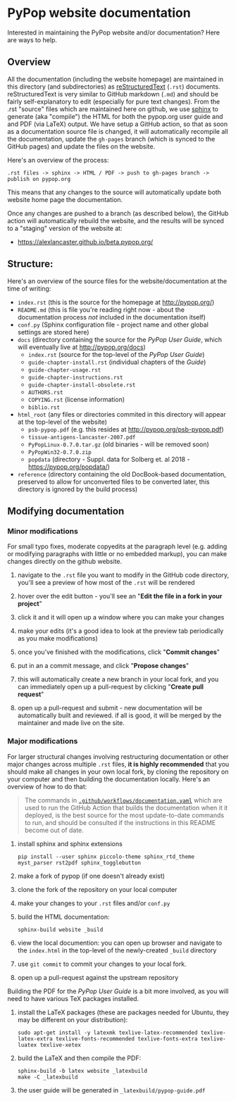 # PyPop website documentation

Interested in maintaining the PyPop website and/or documentation?
Here are ways to help.

## Overview

All the documentation (including the website homepage) are maintained
in this directory (and subdirectories) as
[reStructuredText](https://docutils.sourceforge.io/rst.html) (`.rst`)
documents.  reStructuredText is very similar to GitHub markdown
(`.md`) and should be fairly self-explanatory to edit (especially for
pure text changes). From the .rst "source" files which are maintained
here on github, we use [sphinx](https://www.sphinx-doc.org/en/master/)
to generate (aka "compile") the HTML for both the pypop.org user guide
and and PDF (via LaTeX) output.  We have setup a GitHub action, so
that as soon as a documentation source file is changed, it will
automatically recompile all the documentation, update the `gh-pages`
branch (which is synced to the GitHub pages) and update the files on
the website.

Here's an overview of the process:

```
.rst files -> sphinx -> HTML / PDF -> push to gh-pages branch -> publish on pypop.org
````

This means that any changes to the source will automatically update
both website home page the documentation.

Once any changes are pushed to a branch (as described below), the
GitHub action will automatically rebuild the website, and the results
will be synced to a "staging" version of the website at:

* https://alexlancaster.github.io/beta.pypop.org/

## Structure:

Here's an overview of the source files for the website/documentation at the time of writing:

- `index.rst` (this is the source for the homepage at http://pypop.org/)
- `README.md` (this is file you're reading right now - about the documentation process *not* included in the documentation itself)
- `conf.py` (Sphinx configuration file - project name and other global settings are stored here)
- `docs` (directory containing the source for the _PyPop User Guide_, which will eventually live at http://pypop.org/docs)
   - `index.rst` (source for the top-level of the _PyPop User Guide_)
   - `guide-chapter-install.rst` (individual chapters of the _Guide_)
   - `guide-chapter-usage.rst`
   - `guide-chapter-instructions.rst`
   - `guide-chapter-install-obsolete.rst`
   - `AUTHORS.rst`
   - `COPYING.rst` (license information)
   - `biblio.rst`
- `html_root` (any files or directories commited in this directory will appear at the top-level of the website)
   - `psb-pypop.pdf`  (e.g. this resides at http://pypop.org/psb-pypop.pdf)
   - `tissue-antigens-lancaster-2007.pdf`
   - `PyPopLinux-0.7.0.tar.gz` (old binaries - will be removed soon)
   - `PyPopWin32-0.7.0.zip`
   - `popdata` (directory - Suppl. data for Solberg et. al 2018 - https://pypop.org/popdata/)
- `reference` (directory containing the old DocBook-based documentation, preserved to allow for unconverted files to be
  converted later, this directory is ignored by the build process)

## Modifying documentation

### Minor modifications

For small typo fixes, moderate copyedits at the paragraph level
(e.g. adding or modifying paragraphs with little or no embedded
markup), you can make changes directly on the github website.

1. navigate to the `.rst` file you want to modify in the GitHub code
   directory, you'll see a preview of how most of the `.rst` will be
   rendered

2. hover over the edit button - you'll see an "**Edit the file in a fork
   in your project**"

3. click it and it will open up a window where you can make your changes

4. make your edits (it's a good idea to look at the preview tab
   periodically as you make modifications)

5. once you've finished with the modifications, click "**Commit changes**"

6. put in an a commit message, and click "**Propose changes**"

7. this will automatically create a new branch in your local fork, and
   you can immediately open up a pull-request by clicking "**Create pull
   request**"

8. open up a pull-request and submit - new documentation will be
   automatically built and reviewed.  if all is good, it will be
   merged by the maintainer and made live on the site.

### Major modifications

For larger structural changes involving restructuring documentation or
other major changes across multiple `.rst` files, **it is highly
recommended** that you should make all changes in your own local fork,
by cloning the repository on your computer and then building the
documentation locally. Here's an overview of how to do that:

> The commands in
  [`.github/workflows/documentation.yaml`](/.github/workflows/documentation.yaml)
  which are used to run the GitHub Action that builds the
  documentation when it it deployed, is the best source for the most
  update-to-date commands to run, and should be consulted if the
  instructions in this README become out of date.

1. install sphinx and sphinx extensions

   ```
   pip install --user sphinx piccolo-theme sphinx_rtd_theme myst_parser rst2pdf sphinx_togglebutton
   ```

2. make a fork of pypop (if  one doesn't already exist)

3. clone the fork of the repository on your local computer

4. make your changes to your `.rst` files and/or `conf.py`

5. build the HTML documentation:

   ```
   sphinx-build website _build
   ```

6. view the local documention: you can open up browser and navigate to
   the `index.html` in the top-level of the newly-created `_build`
   directory

7. use `git commit` to commit your changes to your local fork.

8. open up a pull-request against the upstream repository

Building the PDF for the _PyPop User Guide_ is a bit more involved, as
you will need to have various TeX packages installed.  


1. install the LaTeX packages (these are packages needed for Ubuntu,
   they may be different on your distribution):

   ```
   sudo apt-get install -y latexmk texlive-latex-recommended texlive-latex-extra texlive-fonts-recommended texlive-fonts-extra texlive-luatex texlive-xetex
   ```

2. build the LaTeX and then compile the PDF:

   ```
   sphinx-build -b latex website _latexbuild
   make -C _latexbuild
   ```

3. the user guide will be generated in `_latexbuild/pypop-guide.pdf`

